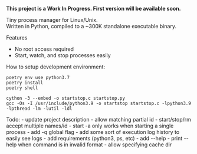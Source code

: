 **This project is a Work In Progress. First version will be available soon.**

Tiny process manager for Linux/Unix.  
Written in Python, compiled to a ~300K standalone executable binary.

Features
- No root access required
- Start, watch, and stop processes easily

How to setup development environment:
```
poetry env use python3.7
poetry install
poetry shell
```

```
cython -3 --embed -o startstop.c startstop.py
gcc -Os -I /usr/include/python3.9 -o startstop startstop.c -lpython3.9 -lpthread -lm -lutil -ldl
```

Todo:
    - update project description
    - allow matching partial id
    - start/stop/rm accept multiple names/id
    - start -a only works when starting a single process
    - add -q global flag
    - add some sort of execution log history to easily see logs
    - add requirements (python3, ps, etc)
    - add --help
    - print --help when command is in invalid format
    - allow specifying cache dir
